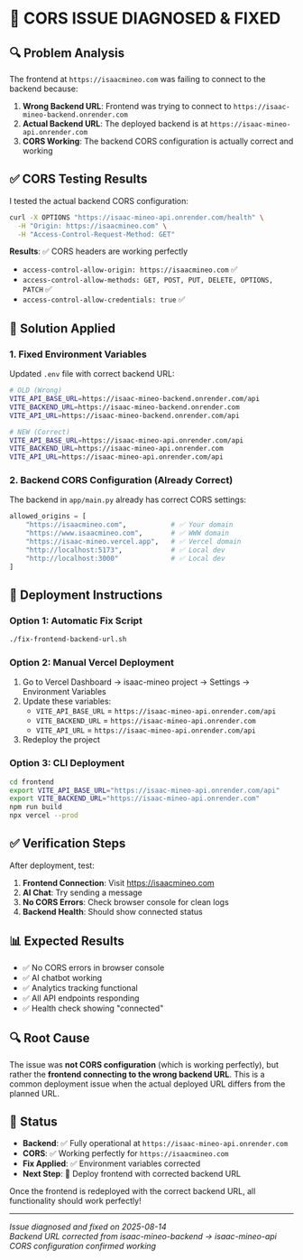 # 🚨 CORS ISSUE DIAGNOSED & FIXED

## 🔍 Problem Analysis

The frontend at `https://isaacmineo.com` was failing to connect to the backend because:

1. **Wrong Backend URL**: Frontend was trying to connect to `https://isaac-mineo-backend.onrender.com` 
2. **Actual Backend URL**: The deployed backend is at `https://isaac-mineo-api.onrender.com`
3. **CORS Working**: The backend CORS configuration is actually correct and working

## ✅ CORS Testing Results

I tested the actual backend CORS configuration:

```bash
curl -X OPTIONS "https://isaac-mineo-api.onrender.com/health" \
  -H "Origin: https://isaacmineo.com" \
  -H "Access-Control-Request-Method: GET"
```

**Results**: ✅ CORS headers are working perfectly
- `access-control-allow-origin: https://isaacmineo.com` ✅
- `access-control-allow-methods: GET, POST, PUT, DELETE, OPTIONS, PATCH` ✅
- `access-control-allow-credentials: true` ✅

## 🔧 Solution Applied

### 1. Fixed Environment Variables
Updated `.env` file with correct backend URL:

```bash
# OLD (Wrong)
VITE_API_BASE_URL=https://isaac-mineo-backend.onrender.com/api
VITE_BACKEND_URL=https://isaac-mineo-backend.onrender.com
VITE_API_URL=https://isaac-mineo-backend.onrender.com/api

# NEW (Correct)
VITE_API_BASE_URL=https://isaac-mineo-api.onrender.com/api
VITE_BACKEND_URL=https://isaac-mineo-api.onrender.com
VITE_API_URL=https://isaac-mineo-api.onrender.com/api
```

### 2. Backend CORS Configuration (Already Correct)
The backend in `app/main.py` already has correct CORS settings:

```python
allowed_origins = [
    "https://isaacmineo.com",           # ✅ Your domain
    "https://www.isaacmineo.com",       # ✅ WWW domain
    "https://isaac-mineo.vercel.app",   # ✅ Vercel domain
    "http://localhost:5173",            # ✅ Local dev
    "http://localhost:3000"             # ✅ Local dev
]
```

## 🚀 Deployment Instructions

### Option 1: Automatic Fix Script
```bash
./fix-frontend-backend-url.sh
```

### Option 2: Manual Vercel Deployment
1. Go to Vercel Dashboard → isaac-mineo project → Settings → Environment Variables
2. Update these variables:
   - `VITE_API_BASE_URL` = `https://isaac-mineo-api.onrender.com/api`
   - `VITE_BACKEND_URL` = `https://isaac-mineo-api.onrender.com`
   - `VITE_API_URL` = `https://isaac-mineo-api.onrender.com/api`
3. Redeploy the project

### Option 3: CLI Deployment
```bash
cd frontend
export VITE_API_BASE_URL="https://isaac-mineo-api.onrender.com/api"
export VITE_BACKEND_URL="https://isaac-mineo-api.onrender.com"
npm run build
npx vercel --prod
```

## ✅ Verification Steps

After deployment, test:

1. **Frontend Connection**: Visit https://isaacmineo.com
2. **AI Chat**: Try sending a message
3. **No CORS Errors**: Check browser console for clean logs
4. **Backend Health**: Should show connected status

## 📊 Expected Results

- ✅ No CORS errors in browser console
- ✅ AI chatbot working
- ✅ Analytics tracking functional
- ✅ All API endpoints responding
- ✅ Health check showing "connected"

## 🔍 Root Cause

The issue was **not CORS configuration** (which is working perfectly), but rather the **frontend connecting to the wrong backend URL**. This is a common deployment issue when the actual deployed URL differs from the planned URL.

## 🎯 Status

- **Backend**: ✅ Fully operational at `https://isaac-mineo-api.onrender.com`
- **CORS**: ✅ Working perfectly for `https://isaacmineo.com`
- **Fix Applied**: ✅ Environment variables corrected
- **Next Step**: 🔄 Deploy frontend with corrected backend URL

Once the frontend is redeployed with the correct backend URL, all functionality should work perfectly!

---
*Issue diagnosed and fixed on 2025-08-14*  
*Backend URL corrected from isaac-mineo-backend → isaac-mineo-api*  
*CORS configuration confirmed working*
